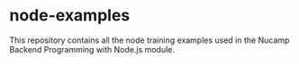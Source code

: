 # node-examples

This repository contains all the node training examples used in the Nucamp Backend Programming with Node.js module.
